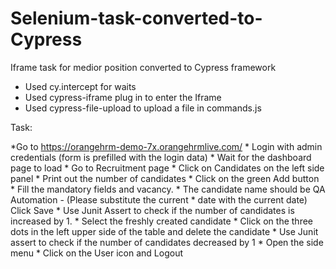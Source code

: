 # Selenium-task-converted-to-Cypress
Iframe task for medior position converted to Cypress framework 

- Used cy.intercept for waits
- Used cypress-iframe plug in to enter the Iframe
- Used cypress-file-upload to upload a file in commands.js


Task:

*Go to https://orangehrm-demo-7x.orangehrmlive.com/
     * Login with admin credentials (form is prefilled with the login data)
     * Wait for the dashboard page to load
     * Go to Recruitment page
     * Click on Candidates on the left side panel
     * Print out the number of candidates
     * Click on the green Add button
     * Fill the mandatory fields and vacancy.
     * The candidate name should be QA Automation - <CurrentDate> (Please substitute the current
     * date with the current date) Click Save
     * Use Junit Assert to check if the number of candidates is increased by 1.
     * Select the freshly created candidate
     * Click on the three dots in the left upper side of the table and delete the candidate
     * Use Junit assert to check if the number of candidates decreased by 1
     * Open the side menu
     * Click on the User icon and Logout
